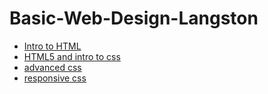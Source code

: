 # Basic-Web-Design-Langston 

<ul>
<li><a href="intro/index.html" target="_blank">Intro to HTML</a></li>
<li><a href="HTML5_to_intro_css" target="_blank"> HTML5 and intro to css</a></li>
<li><a href="adv_css/index.html" target="_blank"> advanced css</a></li>
<li><a href="reponsive_/index.html" target="_blank"> responsive css</a></li>
</ul>